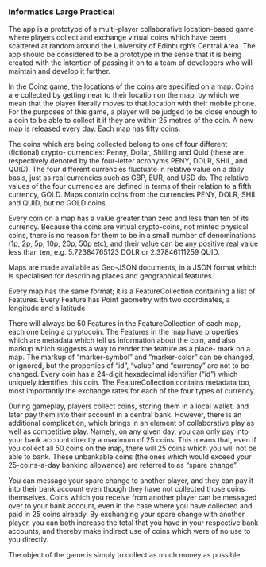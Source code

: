 ### Informatics Large Practical


The app  is  a  prototype  of  a  multi-player  collaborative  location-based  game  where
players collect and exchange virtual coins which have been scattered at random around
the  University  of  Edinburgh’s  Central  Area.   The  app  should  be  considered  to  be  a
prototype in the sense that it is being created with the intention
of passing it on to a team of developers who will maintain and develop it further. 

In the Coinz game, the locations of the coins are specified on a map.  Coins are collected
by getting near to their location on the map, by which we mean that the player literally
moves to that location with their mobile phone. For the purposes of this game, a player
will be judged to be close enough to a coin to be able to collect it if they are within 25
metres of the coin. A new map is released every day. Each map has fifty coins.

The  coins  which  are  being  collected  belong  to  one  of  four  different  (fictional)  crypto-
currencies:   Penny,  Dollar,  Shilling  and  Quid  (these  are  respectively  denoted  by  the
four-letter  acronyms  PENY,  DOLR,  SHIL,  and  QUID).  The  four  different  currencies
fluctuate in relative value on a daily basis, just as real currencies such as GBP, EUR,
and  USD  do.   The  relative  values  of  the  four  currencies  are  defined  in  terms  of  their
relation  to  a  fifth  currency,  GOLD.  Maps  contain  coins  from  the  currencies  PENY,
DOLR, SHIL and QUID, but no GOLD coins.

Every coin on a map has a value greater than zero and less than ten of its currency.
Because the coins are virtual crypto-coins, not minted physical coins, there is no reason
for them to be in a small number of denominations (1p, 2p, 5p, 10p, 20p, 50p etc), and
their value can be any positive real value less than ten, e.g.  5.72384765123 DOLR or
2.37846111259 QUID.

Maps are made available as Geo-JSON documents, in a JSON format which is specialised
for describing places and geographical features. 

Every map has the same format; it is a FeatureCollection containing a list of Features.
Every Feature has Point geometry with two coordinates,  a longitude and a latitude

There will always be 50 Features in the FeatureCollection of each map, each one being
a cryptocoin. The Features in the map have properties which are metadata which tell us information
about the coin, and also markup which suggests a way to render the feature as a place-
mark on a map.  The markup of “marker-symbol” and “marker-color” can be changed,
or ignored, but the properties of “id”, “value” and “currency” are not to be changed.
Every  coin  has  a  24-digit  hexadecimal  identifier  (“id”)  which  uniquely  identifies  this
coin. The FeatureCollection contains metadata too, most importantly the exchange rates for
each of the four types of currency. 

During gameplay, players collect coins, storing them in a local wallet, and later pay them
into their account in a central bank. However, there is an additional complication, which
brings in an element of collaborative play as well as competitive play.  Namely, on any
given day, you can only pay into your bank account directly a maximum  of  25  coins.
This means that, even if you collect all 50 coins on the map, there will 25 coins which
you will not be able to bank.  These unbankable coins (the ones which would exceed your
25-coins-a-day banking allowance) are referred to as “spare change”.

You can message your spare change to another player,  and they can pay it into their
bank account even though they have not collected those coins themselves.  Coins which
you  receive  from  another  player  can  be  messaged  over  to  your  bank  account,  even  in
the  case  where  you  have  collected  and  paid  in  25  coins  already.   By  exchanging  your
spare change with another player, you can both increase the total that you have in your
respective bank accounts, and thereby make indirect use of coins which were of no use
to you directly.

The object of the game is simply to collect as much money as possible.
